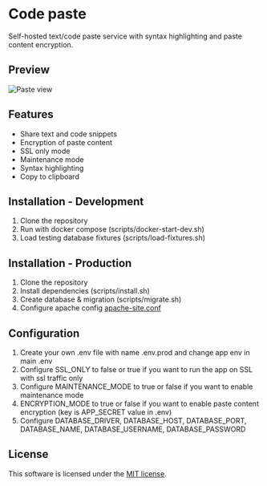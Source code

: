 # Code paste
Self-hosted text/code paste service with syntax highlighting and paste content encryption.

## Preview
![Paste view](.github/images/preview.png)

## Features
- Share text and code snippets
- Encryption of paste content
- SSL only mode
- Maintenance mode
- Syntax highlighting
- Copy to clipboard

## Installation - Development
1. Clone the repository
2. Run with docker compose (scripts/docker-start-dev.sh)
3. Load testing database fixtures (scripts/load-fixtures.sh)

## Installation - Production
1. Clone the repository
2. Install dependencies (scripts/install.sh)
3. Create database & migration (scripts/migrate.sh)
4. Configure apache config [apache-site.conf](./docker/configs/apache-site.conf)

## Configuration
1. Create your own .env file with name .env.prod and change app env in main .env
2. Configure SSL_ONLY to false or true if you want to run the app on SSL with ssl traffic only
3. Configure MAINTENANCE_MODE to true or false if you want to enable maintenance mode
4. ENCRYPTION_MODE to true or false if you want to enable paste content encryption (key is APP_SECRET value in .env)
5. Configure DATABASE_DRIVER, DATABASE_HOST, DATABASE_PORT, DATABASE_NAME, DATABASE_USERNAME, DATABASE_PASSWORD

## License
This software is licensed under the [MIT license](https://github.com/lukasbecvar/code-paste/blob/main/LICENSE).
